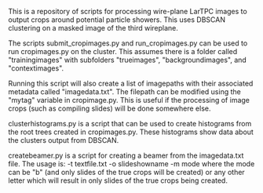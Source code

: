 This is a repository of scripts for processing wire-plane LarTPC images to output 
crops around potential particle showers. This uses DBSCAN clustering on a masked
image of the third wireplane.

The scripts submit_cropimages.py and run_cropimages.py can be used to run 
cropimages.py on the cluster. This assumes there is a folder called "trainingimages"
with subfolders "trueimages", "backgroundimages", and "contextimages".

Running this script will also create a list of imagepaths with their associated 
metadata called "imagedata.txt". The filepath can be modified using the "mytag" 
variable in cropimage.py. This is useful if the processing of image crops (such as
compiling slides) will be done somewhere else.

clusterhistograms.py is a script that can be used to create histograms from the root
trees created in cropimages.py. These histograms show data about the clusters output
from DBSCAN.

createbeamer.py is a script for creating a beamer from the imagedata.txt file. 
The usage is:
	-t textfile.txt -o slideshowname -m mode
where the mode can be "b" (and only slides of the true crops will be created) or any
other letter which will result in only slides of the true crops being created. 


